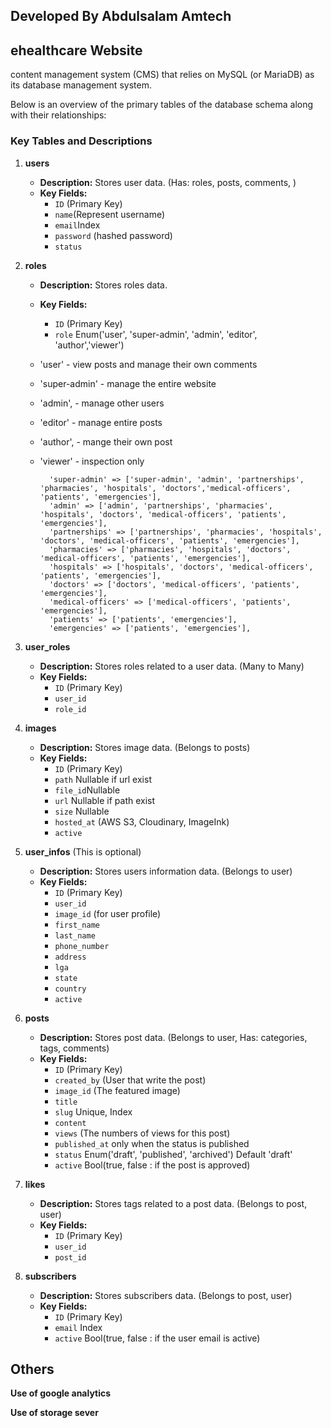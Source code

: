 ## Developed By Abdulsalam Amtech

## ehealthcare Website

content management system (CMS) that relies on MySQL (or MariaDB) as its database management system.

Below is an overview of the primary tables of the database schema along with their relationships:

### Key Tables and Descriptions

1. **users**
   - **Description:** Stores user data. (Has: roles, posts, comments, )
   - **Key Fields:**
     - `ID` (Primary Key)
     - `name`(Represent username)
     - `email`Index
     - `password` (hashed password)
     - `status`

2. **roles**
   - **Description:** Stores roles data.
   - **Key Fields:**
     - `ID` (Primary Key)
     - `role` Enum('user', 'super-admin', 'admin', 'editor', 'author','viewer')

    - 'user' - view posts and manage their own comments
    - 'super-admin' - manage the entire website
    - 'admin', - manage other users
    - 'editor' - manage entire posts
    - 'author', - mange their own post
    - 'viewer' - inspection only

            'super-admin' => ['super-admin', 'admin', 'partnerships', 'pharmacies', 'hospitals', 'doctors','medical-officers', 'patients', 'emergencies'],
            'admin' => ['admin', 'partnerships', 'pharmacies', 'hospitals', 'doctors', 'medical-officers', 'patients', 'emergencies'],
            'partnerships' => ['partnerships', 'pharmacies', 'hospitals', 'doctors', 'medical-officers', 'patients', 'emergencies'],
            'pharmacies' => ['pharmacies', 'hospitals', 'doctors', 'medical-officers', 'patients', 'emergencies'],
            'hospitals' => ['hospitals', 'doctors', 'medical-officers', 'patients', 'emergencies'],
            'doctors' => ['doctors', 'medical-officers', 'patients', 'emergencies'],
            'medical-officers' => ['medical-officers', 'patients', 'emergencies'],
            'patients' => ['patients', 'emergencies'],
            'emergencies' => ['patients', 'emergencies'],

3. **user_roles**
   - **Description:** Stores roles related to a user data. (Many to Many)
   - **Key Fields:**
     - `ID` (Primary Key)
     - `user_id`
     - `role_id`

4. **images**
   - **Description:** Stores image data. (Belongs to posts)
   - **Key Fields:**
     - `ID` (Primary Key)
     - `path` Nullable if url exist
     - `file_id`Nullable
     - `url` Nullable if path exist
     - `size` Nullable
     - `hosted_at` (AWS S3, Cloudinary, ImageInk)
     - `active` 

5. **user_infos** (This is optional)
   - **Description:** Stores users information data. (Belongs to user)
   - **Key Fields:**
     - `ID` (Primary Key)
     - `user_id`
     - `image_id` (for user profile)
     - `first_name`
     - `last_name`
     - `phone_number`
     - `address`
     - `lga`
     - `state`
     - `country`
     - `active`

6. **posts**
   - **Description:** Stores post data. (Belongs to user, Has: categories, tags, comments)
   - **Key Fields:**
     - `ID` (Primary Key)
     - `created_by` (User that write the post)
     - `image_id`   (The featured image)
     - `title`
     - `slug` Unique, Index
     - `content`
     - `views` (The numbers of views for this post)
     - `published_at` only when the status is published
     - `status` Enum('draft', 'published', 'archived') Default 'draft'
     - `active` Bool(true, false : if the post is approved)


7. **likes**
   - **Description:** Stores tags related to a post data. (Belongs to post, user)
   - **Key Fields:**
     - `ID` (Primary Key)
     - `user_id`
     - `post_id`

8. **subscribers**
   - **Description:** Stores subscribers data. (Belongs to post, user)
   - **Key Fields:**
     - `ID` (Primary Key)
     - `email` Index
     - `active` Bool(true, false : if the user email is active)

     


## Others

**Use of google analytics**

**Use of storage sever**

